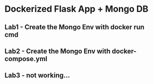 # Dockerized Flask App + Mongo DB

## Lab1 - Create the Mongo Env with docker run cmd

## Lab2 - Create the Mongo Env with docker-compose.yml

## Lab3 - not working...